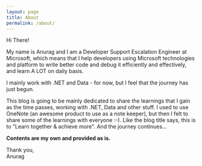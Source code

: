 ```yaml
---
layout: page
title: About
permalink: /about/
---
```


Hi There!  

My name is Anurag and I am a Developer Support Escalation Engineer at Microsoft, which means that I help developers using Microsoft technologies and platform to write better code and debug it efficiently and effectively, and learn A LOT on daily basis.

I mainly work with .NET and Data - for now, but I feel that the journey has just begun.

This blog is going to be mainly dedicated to share the learnings that I gain as the time passes, working with .NET, Data and other stuff. I used to use OneNote (an awesome product to use as a note keeper), but then I felt to share some of the learnings with everyone :-). Like the blog title says, this is to "Learn together & achieve more". And the journey continues...

**Contents are my own and provided as is.**  

Thank you,  
Anurag